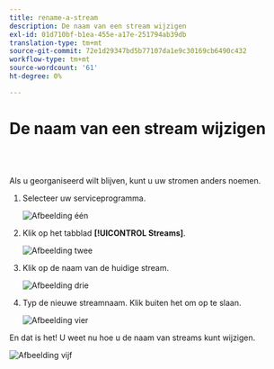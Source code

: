 ```yaml
---
title: rename-a-stream
description: De naam van een stream wijzigen
exl-id: 01d710bf-b1ea-455e-a17e-251794ab39db
translation-type: tm+mt
source-git-commit: 72e1d29347bd5b77107da1e9c30169cb6490c432
workflow-type: tm+mt
source-wordcount: '61'
ht-degree: 0%

---
```


# De naam van een stream wijzigen

<br> 

Als u georganiseerd wilt blijven, kunt u uw stromen anders noemen.

1. Selecteer uw serviceprogramma.

   ![Afbeelding één](/help/sky/assets/engagement-programs/rename-a-stream/rename-a-stream-1.png)

1. Klik op het tabblad **[!UICONTROL Streams]**.

   ![Afbeelding twee](/help/sky/assets/engagement-programs/rename-a-stream/rename-a-stream-2.png)

1. Klik op de naam van de huidige stream.

   ![Afbeelding drie](/help/sky/assets/engagement-programs/rename-a-stream/rename-a-stream-3.png)

1. Typ de nieuwe streamnaam. Klik buiten het om op te slaan.

   ![Afbeelding vier](/help/sky/assets/engagement-programs/rename-a-stream/rename-a-stream-4.png)

En dat is het! U weet nu hoe u de naam van streams kunt wijzigen.

![Afbeelding vijf](/help/sky/assets/engagement-programs/rename-a-stream/rename-a-stream-5.png)
